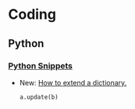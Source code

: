 # Coding

## Python

### [Python Snippets](python_snippets.md)

* New: [How to extend a dictionary.](python_snippets.md#how-to-extend-a-dictionary)

    ```python
    a.update(b)
